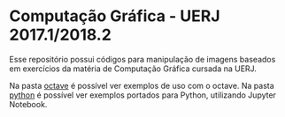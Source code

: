 # Computação Gráfica - UERJ 2017.1/2018.2

Esse repositório possui códigos para manipulação de imagens baseados em exercícios da matéria de Computação Gráfica cursada na UERJ.

Na pasta [octave](./octave/README.md) é possível ver exemplos de uso com o octave.
Na pasta [python](./python/README.md) é possível ver exemplos portados para Python, utilizando Jupyter Notebook.